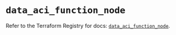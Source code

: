 # `data_aci_function_node`

Refer to the Terraform Registry for docs: [`data_aci_function_node`](https://registry.terraform.io/providers/ciscodevnet/aci/2.17.0/docs/data-sources/function_node).
